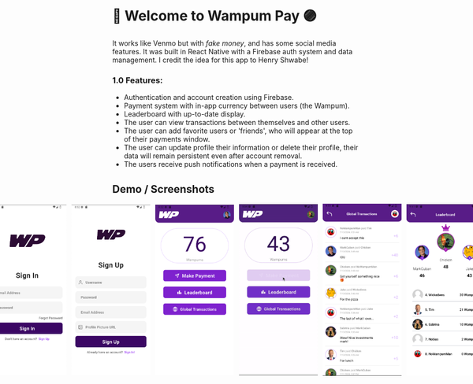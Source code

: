 # 👋 Welcome to Wampum Pay 🟣

It works like Venmo but with _fake money_, and has some social media features. It was built in React Native with a Firebase auth system and data management. I credit the idea for this app to Henry Shwabe!

### 1.0 Features:
- Authentication and account creation using Firebase.
- Payment system with in-app currency between users (the Wampum).
- Leaderboard with up-to-date display.
- The user can view transactions between themselves and other users.
- The user can add favorite users or 'friends', who will appear at the top of their payments window.
- The user can update profile their information or delete their profile, their data will remain persistent even after account removal.
- The users receive push notifications when a payment is received.

## Demo / Screenshots
<div style="display:flex; flex-direction:row; gap:10px; justify-content: center; align-items: center;">
    <img src="/demo-pictures/SignIn.png" width="160" />
    <img src="/demo-pictures/SignUp.png" width="160" />
    <img src="/demo-pictures/Home.png" width="160" />
    <img src="/demo-pictures/demo.gif" width="160" />
    <img src="/demo-pictures/Transactions.png" width="160" />
    <img src="/demo-pictures/Leaderboard.png" width="160" />
</div>


